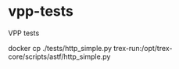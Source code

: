 # vpp-tests
VPP tests

docker cp ./tests/http_simple.py trex-run:/opt/trex-core/scripts/astf/http_simple.py
